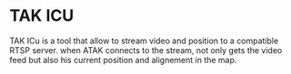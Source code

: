 # TAK ICU
TAK ICu is a tool that allow to stream video and position to a compatible RTSP server. when ATAK connects to the stream, not only gets the video feed but also his current position and alignement in the map.
